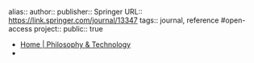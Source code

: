 alias::
author::
publisher:: Springer
URL:: https://link.springer.com/journal/13347
tags:: journal, reference #open-access 
project:: 
public:: true

- [Home | Philosophy & Technology](https://link.springer.com/journal/13347)
-